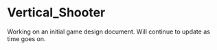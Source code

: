 # Vertical_Shooter

Working on an initial game design document.  Will continue to update as time goes on.
